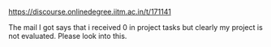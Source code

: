https://discourse.onlinedegree.iitm.ac.in/t/171141

The mail I got says that i received 0 in project tasks but clearly my project is not evaluated. Please look into this.